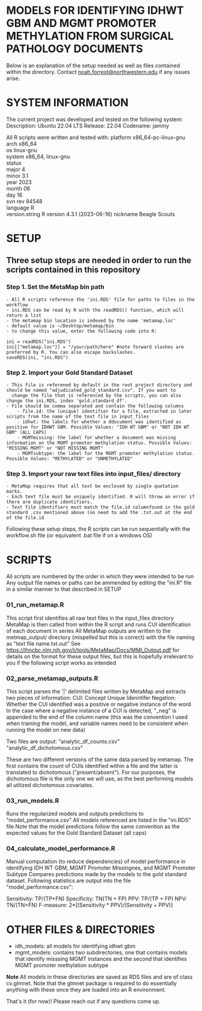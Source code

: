 # MODELS FOR IDENTIFYING IDHWT GBM AND MGMT PROMOTER METHYLATION FROM SURGICAL PATHOLOGY DOCUMENTS


Below is an explanation of the setup needed as well as files contained within the directory. Contact noah.forrest@northwestern.edu if any issues arise.

# SYSTEM INFORMATION

The current project was developed and tested on the following system: 
Description:	Ubuntu 22.04 LTS
Release:	22.04
Codename:	jammy

All R scripts were written and tested with: 
platform       x86_64-pc-linux-gnu         
arch           x86_64                      
os             linux-gnu                   
system         x86_64, linux-gnu           
status                                     
major          4                           
minor          3.1                         
year           2023                        
month          06                          
day            16                          
svn rev        84548                       
language       R                           
version.string R version 4.3.1 (2023-06-16)
nickname       Beagle Scouts        


# SETUP  

## Three setup steps are needed in order to run the scripts contained in this repository

### Step 1. Set the MetaMap bin path
	
	- All R scripts reference the 'ini.RDS' file for paths to files in the workflow
	- ini.RDS can be read by R with the readRDS() function, which will return a list
	- the metamap bin location is indexed by the name 'metamap.loc'
	- default value is ~/Desktop/metamap/bin
	- to change this value, enter the following code into R: 

	ini = readRDS("ini.RDS")
	ini[["metamap.loc"]] = "/your/path/here" #note forward slashes are preferred by R. You can also escape backslashes.
	saveRDS(ini, "ini.RDS")

### Step 2. Import your Gold Standard Dataset
	- This file is referened by default in the root project directory and should be named "adjudicated_gold_standard.csv". If you want to 
	  change the file that is referenced by the scripts, you can also change the ini.RDS, index 'gold.standard_df'.
	- File should be comma separated and contain the following columns 
		- file.id: the (unique) identifier for a file, extracted in later scripts from the name of the text file in input_files
		- idhwt: the labels for whether a ddocument was identified as positive for IDHWT GBM. Possible Values: "IDH WT GBM" or "NOT IDH WT GBM" (ALL CAPS)
		- MGMTmissing: the label for whether a document was missing information on the MGMT promoter methylation status. Possible Values: "MISSING MGMT" or "NOT MISSING MGMT"
		- MGMTsubtype: the label for the MGMT promoter methylation status. Possible Values: "METHYLATED" or "UNMETHYLATED"
### Step 3. Import your raw text files into input_files/ directory
	- MetaMap requires that all text be enclosed by single quotation marks. 
	- Each text file must be uniquely identified. R will throw an error if there are duplicate identifiers. 
	- Text file identifiers must match the file.id columnfound in the gold standard .csv mentioned above (no need to add the .txt.out at the end of the file.id

Following these setup steps, the R scripts can be run sequentially with the workflow.sh file (or equivalent .bat file if on a windows OS)

# SCRIPTS
All scripts are numbered by the order in which they were intended to be run
Any output file names or paths can be ammended by editing the "ini.R" file in a similar manner to that described in SETUP

### 01_run_metamap.R 

This script first identifies all raw text files in the input_files directory
MetaMap is then called from within the R script and runs CUI identification of each document in series
All MetaMap outputs are written  to the metmap_output/ directory (mispelled but this is correct) with the file naming as "text file name.txt.out"
See https://lhncbc.nlm.nih.gov/ii/tools/MetaMap/Docs/MMI_Output.pdf for details on the format for these output files, 
but this is hopefully irrelevant to you if the following script works as intended

### 02_parse_metamap_outputs.R 

This script parses the '|' delimited files written by MetaMap and extracts two pieces of information: 
	CUI: Concept Unique Idenntifer
	Negation: Whether the CUI identified was a positive or negative instance of the word
In the case where a negative instance of a CUI is detected, "_neg" is appended to the end of the column name (this was the convention I used when training the model, and
variable names need to be consistent when running the model on new data)

Two files are output: 
"analytic_df_counts.csv"
"analytic_df_dichotomous.csv"

These are two different versions of the same data parsed by metamap. The first contains the count of CUIs identified within a file and the latter is translated to 
dichotomous ("present/absent"). For our purposes, the dichotomous file is the only one we will use, as the best performing models all utilized dichotomous covariates.


### 03_run_models.R 

Runs the regularized models and outputs predictions to "model_performance.csv"
All models referenced are listed in the "ini.RDS" file
Note that the model predictions follow the same convention as the expected values for the Gold Standard Dataset (all caps)

### 04_calculate_model_performance.R 

Manual computation (to reduce dependencies) of model performance in identifying IDH WT GBM, MGMT Promoter Missingnes, and MGMT Promoter Subtype
Compares predictions made by the models to the gold standard dataset. Following statistics are output into the file "model_performance.csv": 

Sensitivity: TP/(TP+FN)
Specificity: TN(TN + FP)
PPV: TP/(TP + FP)
NPV: TN/(TN+FN)
F-measure: 2*[(Sensitivity * PPV)/(Sensitivity + PPV)]



# OTHER FILES & DIRECTORIES 

* idh_models: all models for identifying idhwt gbm
* mgmt_models: contains two subdirectories, one that contains models that identify misssing MGMT instances and the second that identifies MGMT promoter methylation subtype

**Note** All models in these directories are saved as RDS files and are of class cv.glmnet. Note that the glmnet package is required to do essentially anything with these once they 
are loaded into an R environment.

That's it (for now)! Please reach out if any questions come up.
